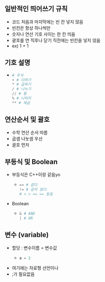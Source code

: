 ## 일반적인 띄어쓰기 규칙
  - 코드 처음과 마지막에는 빈 칸 넣지 않음
  - 빈칸은 항상 하나씩만
  - 숫자나 연산 기호 사이는 한 칸 띄움
  - 괄호를 연 직후나 닫기 직전에는 빈칸을 넣지 않음
  - ex) 1 + 1

## 기호 설명
  - ```py
    # 주석
    + # 더하기
    * # 곱하기
    / # 나누기
    // # 몫
    % # 나머지
    ** # 제곱

## 연산순서 및 괄호
  - 수학 연산 순서 따름
  - 곱셈 나눗셈 우선
  - 괄호 먼저

## 부등식 및 Boolean
  - 부등식은 C++이랑 같음yo
    - ```py
      == # 같다
      != # 같지 않다
      # < > <= >= 등등
  - Boolean
    - ```py
      & # AND
      | # OR

## 변수 (variable)
  - 할당 : 변수이름 = 변수값
    - ```py
      a = 2
  - 여기에는 자료형 선언이나
  - ;가 필요없음
